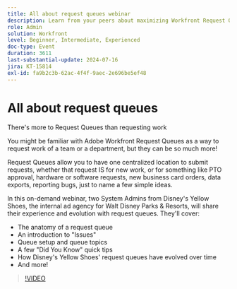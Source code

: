 ```yaml
---
title: All about request queues webinar
description: Learn from your peers about maximizing Workfront Request Queues. Discover diverse uses and best practices from Disney's Yellow Shoes in our on-demand webinar.
role: Admin
solution: Workfront
level: Beginner, Intermediate, Experienced
doc-type: Event
duration: 3611
last-substantial-update: 2024-07-16
jira: KT-15814
exl-id: fa9b2c3b-62ac-4f4f-9aec-2e696be5ef48
---
```

# All about request queues

There's more to Request Queues than requesting work 

You might be familiar with Adobe Workfront Request Queues as a way to request work of a team or a department, but they can be so much more! 

Request Queues allow you to have one centralized location to submit requests, whether that request IS for new work, or for something like PTO approval, hardware or software requests, new business card orders, data exports, reporting bugs, just to name a few simple ideas. 

In this on-demand webinar, two System Admins from Disney's Yellow Shoes, the internal ad agency for Walt Disney Parks & Resorts, will share their experience and evolution with request queues. They'll cover:

* The anatomy of a request queue
* An introduction to "Issues"
* Queue setup and queue topics
* A few "Did You Know" quick tips
* How Disney's Yellow Shoes' request queues have evolved over time
* And more!

>[!VIDEO](https://video.tv.adobe.com/v/3431008/?learn=on)
